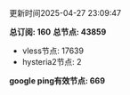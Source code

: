 更新时间2025-04-27 23:09:47

**总订阅: 160**
**总节点: 43859**
- vless节点: 17639
- hysteria2节点: 2

**google ping有效节点: 669**
